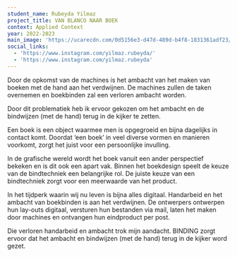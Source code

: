 ```yaml
---
student_name: Rubeyda Yilmaz
project_title: VAN BLANCO NAAR BOEK
context: Applied Context
year: 2022-2023
main_image: 'https://ucarecdn.com/0d5156e3-d47d-489d-b4f8-1831361adf23/'
social_links:
  - 'https://www.instagram.com/yilmaz.rubeyda/'
  - 'https://www.instagram.com/yilmaz.rubeyda'
---
```

Door de opkomst van de machines is het ambacht van het maken van boeken met de hand aan het verdwijnen. De machines zullen de taken overnemen en boekbinden zal een verloren ambacht worden.

Door dit problematiek heb ik ervoor gekozen om het ambacht en de bindwijzen (met de hand) terug in de kijker te zetten.

Een boek is een object waarmee men is opgegroeid en bijna dagelijks in contact komt.
Doordat ‘een boek’ in veel diverse vormen en manieren voorkomt, zorgt het juist voor een persoonlijke invulling.

In de grafische wereld wordt het boek vanuit een ander perspectief bekeken en is dit ook een apart vak. Binnen het boekdesign speelt de keuze van de bindtechniek een belangrijke rol. De juiste keuze van een bindtechniek zorgt voor een meerwaarde van het product.

In het tijdperk waarin wij nu leven is bijna alles digitaal. Handarbeid en het ambacht van boekbinden is aan het verdwijnen. De ontwerpers ontwerpen hun lay-outs digitaal, versturen hun bestanden via mail, laten het maken door machines en ontvangen hun eindproduct per post. 

Die verloren handarbeid en ambacht trok mijn aandacht. BINDING zorgt ervoor dat het ambacht en bindwijzen (met de hand) terug in de kijker word gezet.